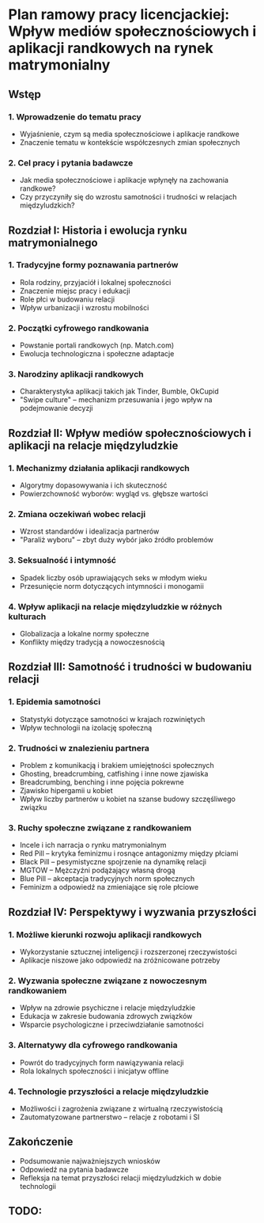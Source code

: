 # Plan ramowy pracy licencjackiej: Wpływ mediów społecznościowych i aplikacji randkowych na rynek matrymonialny

## Wstęp
### 1. Wprowadzenie do tematu pracy
* Wyjaśnienie, czym są media społecznościowe i aplikacje randkowe
* Znaczenie tematu w kontekście współczesnych zmian społecznych
### 2. Cel pracy i pytania badawcze
* Jak media społecznościowe i aplikacje wpłynęły na zachowania randkowe?
* Czy przyczyniły się do wzrostu samotności i trudności w relacjach międzyludzkich?

## Rozdział I: Historia i ewolucja rynku matrymonialnego
### 1. Tradycyjne formy poznawania partnerów
* Rola rodziny, przyjaciół i lokalnej społeczności
* Znaczenie miejsc pracy i edukacji
* Role płci w budowaniu relacji
* Wpływ urbanizacji i wzrostu mobilności
### 2. Początki cyfrowego randkowania
* Powstanie portali randkowych (np. Match.com)
* Ewolucja technologiczna i społeczne adaptacje
### 3. Narodziny aplikacji randkowych
* Charakterystyka aplikacji takich jak Tinder, Bumble, OkCupid
* "Swipe culture" – mechanizm przesuwania i jego wpływ na podejmowanie decyzji

## Rozdział II: Wpływ mediów społecznościowych i aplikacji na relacje międzyludzkie
### 1. Mechanizmy działania aplikacji randkowych
* Algorytmy dopasowywania i ich skuteczność
* Powierzchowność wyborów: wygląd vs. głębsze wartości
### 2. Zmiana oczekiwań wobec relacji
* Wzrost standardów i idealizacja partnerów
* "Paraliż wyboru" – zbyt duży wybór jako źródło problemów
### 3. Seksualność i intymność
* Spadek liczby osób uprawiających seks w młodym wieku
* Przesunięcie norm dotyczących intymności i monogamii
### 4. Wpływ aplikacji na relacje międzyludzkie w różnych kulturach
* Globalizacja a lokalne normy społeczne
* Konflikty między tradycją a nowoczesnością
## Rozdział III: Samotność i trudności w budowaniu relacji
### 1. Epidemia samotności
* Statystyki dotyczące samotności w krajach rozwiniętych
* Wpływ technologii na izolację społeczną
### 2. Trudności w znalezieniu partnera
* Problem z komunikacją i brakiem umiejętności społecznych
* Ghosting, breadcrumbing, catfishing i inne nowe zjawiska
* Breadcrumbing, benching i inne pojęcia pokrewne
* Zjawisko hipergamii u kobiet
* Wpływ liczby partnerów u kobiet na szanse budowy szczęśliwego związku
### 3. Ruchy społeczne związane z randkowaniem
* Incele i ich narracja o rynku matrymonialnym
* Red Pill – krytyka feminizmu i rosnące antagonizmy między płciami
* Black Pill – pesymistyczne spojrzenie na dynamikę relacji
* MGTOW – Mężczyźni podążający własną drogą
* Blue Pill – akceptacja tradycyjnych norm społecznych
* Feminizm a odpowiedź na zmieniające się role płciowe

## Rozdział IV: Perspektywy i wyzwania przyszłości
### 1. Możliwe kierunki rozwoju aplikacji randkowych
* Wykorzystanie sztucznej inteligencji i rozszerzonej rzeczywistości
* Aplikacje niszowe jako odpowiedź na zróżnicowane potrzeby
### 2. Wyzwania społeczne związane z nowoczesnym randkowaniem
* Wpływ na zdrowie psychiczne i relacje międzyludzkie
* Edukacja w zakresie budowania zdrowych związków
* Wsparcie psychologiczne i przeciwdziałanie samotności
### 3. Alternatywy dla cyfrowego randkowania
* Powrót do tradycyjnych form nawiązywania relacji
* Rola lokalnych społeczności i inicjatyw offline
### 4. Technologie przyszłości a relacje międzyludzkie
* Możliwości i zagrożenia związane z wirtualną rzeczywistością
* Zautomatyzowane partnerstwo – relacje z robotami i SI
       
          

## Zakończenie
* Podsumowanie najważniejszych wniosków
* Odpowiedź na pytania badawcze
* Refleksja na temat przyszłości relacji międzyludzkich w dobie technologii

## TODO:

